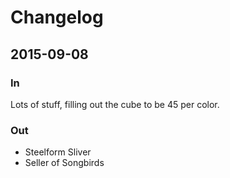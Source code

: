 # Changelog

## 2015-09-08

### In

Lots of stuff, filling out the cube to be 45 per color.

### Out

* Steelform Sliver
* Seller of Songbirds